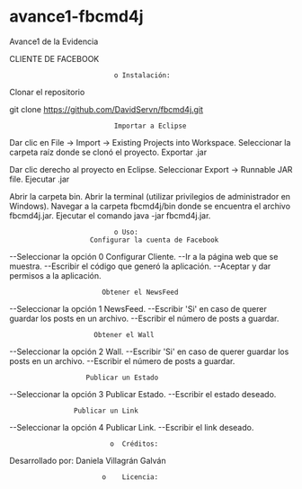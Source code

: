 # avance1-fbcmd4j

Avance1 de la Evidencia 


CLIENTE DE FACEBOOK 
                                                      
                                                      
                                                      
                              o	Instalación:

Clonar el repositorio

git clone https://github.com/DavidServn/fbcmd4j.git

                              Importar a Eclipse

Dar clic en File -> Import -> Existing Projects into Workspace.
Seleccionar la carpeta raíz donde se clonó el proyecto.
Exportar .jar

Dar clic derecho al proyecto en Eclipse.
Seleccionar Export -> Runnable JAR file.
Ejecutar .jar

Abrir la carpeta bin.
Abrir la terminal (utilizar privilegios de administrador en Windows).
Navegar a la carpeta fbcmd4j/bin donde se encuentra el archivo fbcmd4j.jar.
Ejecutar el comando java -jar fbcmd4j.jar.

                              o	Uso:
                        Configurar la cuenta de Facebook

--Seleccionar la opción 0 Configurar Cliente.
--Ir a la página web que se muestra.
--Escribir el código que generó la aplicación.
--Aceptar y dar permisos a la aplicación.


                           Obtener el NewsFeed

--Seleccionar la opción 1 NewsFeed.
--Escribir 'Si' en caso de querer guardar los posts en un archivo.
--Escribir el número de posts a guardar.

                         Obtener el Wall

--Seleccionar la opción 2 Wall.
--Escribir 'Si' en caso de querer guardar los posts en un archivo.
--Escribir el número de posts a guardar.


                       Publicar un Estado

--Seleccionar la opción 3 Publicar Estado.
--Escribir el estado deseado.


                    Publicar un Link

--Seleccionar la opción 4 Publicar Link.
--Escribir el link deseado.

                             o	Créditos: 
                             
                             
Desarrollado por:
Daniela Villagrán Galván



                           o	Licencia:

